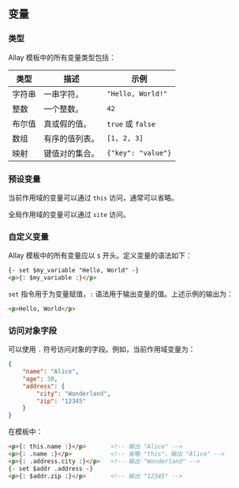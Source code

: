 ## 变量

### 类型

Allay 模板中的所有变量类型包括：

| 类型    | 描述                                           | 示例                        |
|---------|------------------------------------------------|-----------------------------|
| 字符串  | 一串字符。                                     | `"Hello, World!"`           |
| 整数    | 一个整数。                                     | `42`                        |
| 布尔值  | 真或假的值。                                   | `true` 或 `false`           |
| 数组    | 有序的值列表。                                 | `[1, 2, 3]`                 |
| 映射    | 键值对的集合。                                 | `{"key": "value"}`          |

### 预设变量

当前作用域的变量可以通过 `this` 访问，通常可以省略。

全局作用域的变量可以通过 `site` 访问。

### 自定义变量

Allay 模板中的所有变量应以 `$` 开头。定义变量的语法如下：

```html
{- set $my_variable "Hello, World" -}
<p>{: $my_variable :}</p>
```

`set` 指令用于为变量赋值，`:` 语法用于输出变量的值。上述示例的输出为：

```html
<p>Hello, World</p>
```

### 访问对象字段

可以使用 `.` 符号访问对象的字段。例如，当前作用域变量为：

```json
{
    "name": "Alice",
    "age": 30,
    "address": {
        "city": "Wonderland",
        "zip": "12345"
    }
}
```

在模板中：

```html
<p>{: this.name :}</p>       <!-- 输出 "Alice" -->
<p>{: .name :}</p>           <!-- 省略 "this"，输出 "Alice" -->
<p>{: .address.city :}</p>   <!-- 输出 "Wonderland" -->
{- set $addr .address -}
<p>{: $addr.zip :}</p>       <!-- 输出 "12345" -->
```
